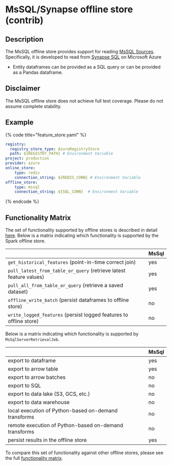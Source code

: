 # MsSQL/Synapse offline store (contrib)

## Description

The MsSQL offline store provides support for reading [MsSQL Sources](../data-sources/mssql.md). Specifically, it is developed to read from [Synapse SQL](https://docs.microsoft.com/en-us/azure/synapse-analytics/sql/overview-features) on Microsoft Azure

* Entity dataframes can be provided as a SQL query or can be provided as a Pandas dataframe.

## Disclaimer

The MsSQL offline store does not achieve full test coverage.
Please do not assume complete stability.

## Example

{% code title="feature_store.yaml" %}
```yaml
registry:
  registry_store_type: AzureRegistryStore
  path: ${REGISTRY_PATH} # Environment Variable
project: production
provider: azure
online_store:
    type: redis
    connection_string: ${REDIS_CONN} # Environment Variable
offline_store:
    type: mssql
    connection_string: ${SQL_CONN}  # Environment Variable
```
{% endcode %}

## Functionality Matrix

The set of functionality supported by offline stores is described in detail [here](overview.md#functionality).
Below is a matrix indicating which functionality is supported by the Spark offline store.

| | MsSql |
| :-------------------------------- | :-- |
| `get_historical_features` (point-in-time correct join)             | yes |
| `pull_latest_from_table_or_query` (retrieve latest feature values) | yes |
| `pull_all_from_table_or_query` (retrieve a saved dataset)          | yes |
| `offline_write_batch` (persist dataframes to offline store)        | no  |
| `write_logged_features` (persist logged features to offline store) | no  |

Below is a matrix indicating which functionality is supported by `MsSqlServerRetrievalJob`.

| | MsSql |
| --------------------------------- | --- |
| export to dataframe                                   | yes |
| export to arrow table                                 | yes |
| export to arrow batches                               | no  |
| export to SQL                                         | no  |
| export to data lake (S3, GCS, etc.)                   | no  |
| export to data warehouse                              | no  |
| local execution of Python-based on-demand transforms  | no  |
| remote execution of Python-based on-demand transforms | no  |
| persist results in the offline store                  | yes |

To compare this set of functionality against other offline stores, please see the full [functionality matrix](overview.md#functionality-matrix).
